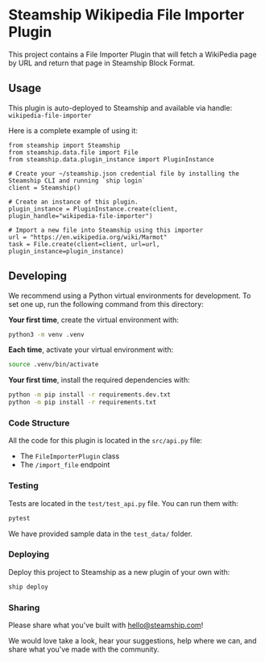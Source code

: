 # Steamship Wikipedia File Importer Plugin

This project contains a File Importer Plugin that will fetch a WikiPedia page by URL and return that page in Steamship Block Format.

## Usage

This plugin is auto-deployed to Steamship and available via handle: `wikipedia-file-importer`

Here is a complete example of using it:

```
from steamship import Steamship
from steamship.data.file import File
from steamship.data.plugin_instance import PluginInstance

# Create your ~/steamship.json credential file by installing the Steamship CLI and running `ship login`
client = Steamship()   

# Create an instance of this plugin. 
plugin_instance = PluginInstance.create(client, plugin_handle="wikipedia-file-importer")

# Import a new file into Steamship using this importer
url = "https://en.wikipedia.org/wiki/Marmot"
task = File.create(client=client, url=url, plugin_instance=plugin_instance)

```

## Developing

We recommend using a Python virtual environments for development.
To set one up, run the following command from this directory:

**Your first time**, create the virtual environment with:

```bash
python3 -m venv .venv
```

**Each time**, activate your virtual environment with:

```bash
source .venv/bin/activate
```

**Your first time**, install the required dependencies with:

```bash
python -m pip install -r requirements.dev.txt
python -m pip install -r requirements.txt
```

### Code Structure

All the code for this plugin is located in the `src/api.py` file:

* The `FileImporterPlugin` class
* The `/import_file` endpoint

### Testing

Tests are located in the `test/test_api.py` file. You can run them with:

```bash
pytest
```

We have provided sample data in the `test_data/` folder.

### Deploying

Deploy this project to Steamship as a new plugin of your own with:

```bash
ship deploy
```

### Sharing

Please share what you've built with hello@steamship.com!

We would love take a look, hear your suggestions, help where we can, and share what you've made with the community.